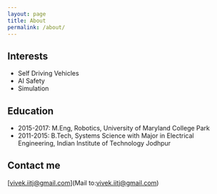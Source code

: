 ```yaml
---
layout: page
title: About
permalink: /about/
---
```


## Interests

* Self Driving Vehicles
* AI Safety
* Simulation


## Education

* 2015-2017: M.Eng, Robotics, University of Maryland College Park
* 2011-2015: B.Tech, Systems Science with Major in Electrical Engineering, Indian Institute of Technology Jodhpur

## Contact me

[vivek.iitj@gmail.com](Mail to:vivek.iitj@gmail.com)
